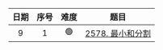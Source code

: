 | 日期 | 序号 | 难度 |                                                           题目                                                            |
|:--:|:--:|:--:|:-----------------------------------------------------------------------------------------------------------------------:|
| 9  | 1  | 🟢 | [2578. 最小和分割](https://leetcode.cn/problems/split-with-minimum-sum/description/?envType=daily-question&envId=2023-10-09) |